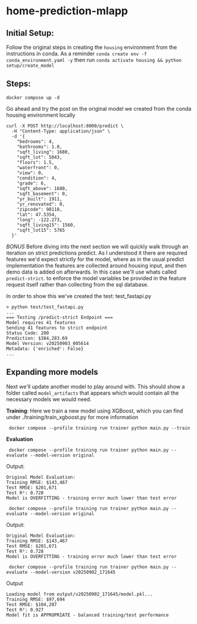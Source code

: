 # home-prediction-mlapp


## Initial Setup:
Follow the original steps in creating the `housing` environment from the instructions in conda.  As a reminder `conda create env -f conda_environment.yaml -y` then run `conda activate housing && python setup/create_model`


## Steps: 

```docker compose up -d```

Go ahead and try the post on the original model we created from the conda housing environment locally
```
curl -X POST http://localhost:8000/predict \
  -H "Content-Type: application/json" \
  -d '{
    "bedrooms": 4,
    "bathrooms": 1.0,
    "sqft_living": 1680,
    "sqft_lot": 5043,
    "floors": 1.5,
    "waterfront": 0,
    "view": 0,
    "condition": 4,
    "grade": 6,
    "sqft_above": 1680,
    "sqft_basement": 0,
    "yr_built": 1911,
    "yr_renovated": 0,
    "zipcode": 98118,
    "lat": 47.5354,
    "long": -122.273,
    "sqft_living15": 1560,
    "sqft_lot15": 5765
  }'
```

*BONUS* Before diving into the next section we will quickly walk through an iteration on strict predictions predict.  As I understood it there are required features we'd expect strictly for the model, where as in the usual predict implementation the features are collected around housing input, and then demo data is added on afterwards.  In this case we'll use whats called `predict-strict`. to enforce the model variables be provided in the feature request itself rather than collecting from the sql database.

In order to show this we've created the test: test_fastapi.py

```
> python test/test_fastapi.py
...
=== Testing /predict-strict Endpoint ===
Model requires 41 features
Sending 41 features to strict endpoint
Status Code: 200
Prediction: $384,283.69
Model Version: v20250903_005614
Metadata: {'enriched': False}
...
```

## Expanding more models

Next we'll update another model to play around with.  This should show a folder called `model_artifacts` that appears which would contain all the necessary models we would need. 

**Training**: Here we train a new model using XGBoost, which you can find under ./training/train_xgboost.py for more information

``` docker compose --profile training run trainer python main.py --train```

**Evaluation**

``` docker compose --profile training run trainer python main.py --evaluate --model-version original```

Output: 
```
Original Model Evaluation: 
Training RMSE: $143,467
Test RMSE: $201,671
Test R²: 0.728
Model is OVERFITTING - training error much lower than test error
```



``` docker compose --profile training run trainer python main.py --evaluate --model-version original```

Output: 
```
Original Model Evaluation: 
Training RMSE: $143,467
Test RMSE: $201,671
Test R²: 0.728
Model is OVERFITTING - training error much lower than test error
```

``` docker compose --profile training run trainer python main.py --evaluate --model-version v20250902_171645```

Output
```
Loading model from output/v20250902_171645/model.pkl...
Training RMSE: $97,694
Test RMSE: $104,207
Test R²: 0.927
Model fit is APPROPRIATE - balanced training/test performance
```